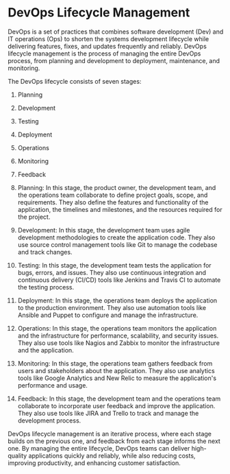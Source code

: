 # DevOps Lifecycle Management

DevOps is a set of practices that combines software development (Dev) and IT operations (Ops) to shorten the systems development lifecycle while delivering features, fixes, and updates frequently and reliably. DevOps lifecycle management is the process of managing the entire DevOps process, from planning and development to deployment, maintenance, and monitoring.

The DevOps lifecycle consists of seven stages:

1. Planning
2. Development
3. Testing
4. Deployment
5. Operations
6. Monitoring
7. Feedback



1. Planning: In this stage, the product owner, the development team, and the operations team collaborate to define project goals, scope, and requirements. They also define the features and functionality of the application, the timelines and milestones, and the resources required for the project.
2. Development: In this stage, the development team uses agile development methodologies to create the application code. They also use source control management tools like Git to manage the codebase and track changes.
3. Testing: In this stage, the development team tests the application for bugs, errors, and issues. They also use continuous integration and continuous delivery (CI/CD) tools like Jenkins and Travis CI to automate the testing process.
4. Deployment: In this stage, the operations team deploys the application to the production environment. They also use automation tools like Ansible and Puppet to configure and manage the infrastructure.
5. Operations: In this stage, the operations team monitors the application and the infrastructure for performance, scalability, and security issues. They also use tools like Nagios and Zabbix to monitor the infrastructure and the application.
6. Monitoring: In this stage, the operations team gathers feedback from users and stakeholders about the application. They also use analytics tools like Google Analytics and New Relic to measure the application's performance and usage.
7. Feedback: In this stage, the development team and the operations team collaborate to incorporate user feedback and improve the application. They also use tools like JIRA and Trello to track and manage the development process.

DevOps lifecycle management is an iterative process, where each stage builds on the previous one, and feedback from each stage informs the next one. By managing the entire lifecycle, DevOps teams can deliver high-quality applications quickly and reliably, while also reducing costs, improving productivity, and enhancing customer satisfaction.

